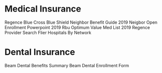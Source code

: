 <!-- TITLE: Benefits -->
<!-- SUBTITLE: Medical insurance, dental insurance, free trips to Hawaii, ... -->

# Medical Insurance
Regence Blue Cross Blue Shield
Neighbor Benefit Guide 2019
Neigbor Open Enrollment Powerpoint 2019
Rbu Optimum Value Med List 2019
Regence Provider Search Flier
Hospitals By Network
# Dental Insurance
Beam Dental Benefits Summary
Beam Dental Enrollment Form